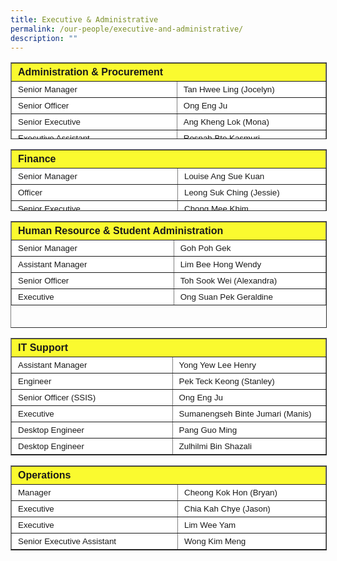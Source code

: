 ```yaml
---
title: Executive & Administrative
permalink: /our-people/executive-and-administrative/
description: ""
---
```

<table border="1" style="box-sizing: inherit; border-collapse: collapse; border-spacing: 0px; max-width: 100%; height: 121px; width: 600px;"><tbody style="box-sizing: inherit;"><tr style="box-sizing: inherit; background: rgb(250, 239, 22);"><td colspan="2" style="box-sizing: inherit; padding: 5px 10px; background-color: rgb(250, 250, 47); width: 599.333px; height: 25px;"><span style="box-sizing: inherit; font-size: 12pt;"><strong style="box-sizing: inherit; font-weight: bold;"><span style="box-sizing: inherit; font-family: &quot;trebuchet ms&quot;, geneva, sans-serif;">Administration &amp; Procurement</span></strong></span></td></tr><tr style="box-sizing: inherit; background: rgb(230, 230, 230); height: 24px;"><td style="box-sizing: inherit; padding: 5px 10px; background-color: rgb(255, 255, 255); width: 317.469px; height: 24px;"><span style="box-sizing: inherit; font-family: &quot;trebuchet ms&quot;, geneva, sans-serif; font-size: 10pt;">Senior Manager</span></td><td style="box-sizing: inherit; padding: 5px 10px; background-color: rgb(255, 255, 255); width: 281.865px; height: 24px;"><span style="box-sizing: inherit; font-family: &quot;trebuchet ms&quot;, geneva, sans-serif; font-size: 10pt;">Tan Hwee Ling (Jocelyn)</span></td></tr><tr style="box-sizing: inherit; background: rgb(255, 255, 255); height: 24px;"><td style="box-sizing: inherit; padding: 5px 10px; background-color: rgb(255, 255, 255); width: 317.469px; height: 24px;"><span style="box-sizing: inherit; font-family: &quot;trebuchet ms&quot;, geneva, sans-serif; font-size: 10pt;">Senior Officer</span></td><td style="box-sizing: inherit; padding: 5px 10px; background-color: rgb(255, 255, 255); width: 281.865px; height: 24px;"><span style="box-sizing: inherit; font-family: &quot;trebuchet ms&quot;, geneva, sans-serif; font-size: 10pt;">Ong Eng Ju</span></td></tr><tr style="box-sizing: inherit; background: rgb(230, 230, 230); height: 24px;"><td style="box-sizing: inherit; padding: 5px 10px; background-color: rgb(255, 255, 255); width: 317.469px; height: 24px;"><span style="box-sizing: inherit; font-family: &quot;trebuchet ms&quot;, geneva, sans-serif; font-size: 10pt;">Senior Executive</span></td><td style="box-sizing: inherit; padding: 5px 10px; background-color: rgb(255, 255, 255); width: 281.865px; height: 24px;"><span style="box-sizing: inherit; font-family: &quot;trebuchet ms&quot;, geneva, sans-serif; font-size: 10pt;">Ang Kheng Lok (Mona)</span></td></tr><tr style="box-sizing: inherit; background: rgb(255, 255, 255); height: 24px;"><td style="box-sizing: inherit; padding: 5px 10px; background-color: rgb(255, 255, 255); width: 317.469px; height: 24px;"><span style="box-sizing: inherit; font-family: &quot;trebuchet ms&quot;, geneva, sans-serif; font-size: 10pt;">Executive Assistant</span></td><td style="box-sizing: inherit; padding: 5px 10px; background-color: rgb(255, 255, 255); width: 281.865px; height: 24px;"><span style="box-sizing: inherit; font-family: &quot;trebuchet ms&quot;, geneva, sans-serif; font-size: 10pt;">Rosnah Bte Kasmuri</span></td></tr></tbody></table>

<table border="1" style="box-sizing: inherit; border-collapse: collapse; border-spacing: 0px; max-width: 100%; height: 97px; width: 600px;"><tbody style="box-sizing: inherit;"><tr style="box-sizing: inherit; background: rgb(250, 239, 22);"><td colspan="2" style="box-sizing: inherit; padding: 5px 10px; background-color: rgb(250, 250, 47); height: 25px;"><span style="box-sizing: inherit; font-size: 12pt;"><strong style="box-sizing: inherit; font-weight: bold;"><span style="box-sizing: inherit; font-family: &quot;trebuchet ms&quot;, geneva, sans-serif;">Finance</span></strong></span></td></tr><tr style="box-sizing: inherit; background: rgb(230, 230, 230); height: 24px;"><td style="box-sizing: inherit; padding: 5px 10px; background-color: rgb(255, 255, 255); width: 360px; height: 24px;"><span style="box-sizing: inherit; font-family: &quot;trebuchet ms&quot;, geneva, sans-serif; font-size: 10pt;">Senior Manager</span></td><td style="box-sizing: inherit; padding: 5px 10px; background-color: rgb(255, 255, 255); width: 320px; height: 24px;"><span style="box-sizing: inherit; font-family: &quot;trebuchet ms&quot;, geneva, sans-serif; font-size: 10pt;">Louise Ang Sue Kuan</span></td></tr><tr style="box-sizing: inherit; background: rgb(255, 255, 255); height: 24px;"><td style="box-sizing: inherit; padding: 5px 10px; background-color: rgb(255, 255, 255); width: 360px; height: 24px;"><span style="box-sizing: inherit; font-family: &quot;trebuchet ms&quot;, geneva, sans-serif; font-size: 10pt;">Officer</span></td><td style="box-sizing: inherit; padding: 5px 10px; background-color: rgb(255, 255, 255); width: 320px; height: 24px;"><span style="box-sizing: inherit; font-family: &quot;trebuchet ms&quot;, geneva, sans-serif; font-size: 10pt;">Leong Suk Ching (Jessie)</span></td></tr><tr style="box-sizing: inherit; background: rgb(230, 230, 230); height: 24px;"><td style="box-sizing: inherit; padding: 5px 10px; background-color: rgb(255, 255, 255); width: 360px; height: 24px;"><span style="box-sizing: inherit; font-family: &quot;trebuchet ms&quot;, geneva, sans-serif; font-size: 10pt;">Senior Executive</span></td><td style="box-sizing: inherit; padding: 5px 10px; background-color: rgb(255, 255, 255); width: 320px; height: 24px;"><span style="box-sizing: inherit; font-family: &quot;trebuchet ms&quot;, geneva, sans-serif; font-size: 10pt;">Chong Mee Khim</span></td></tr></tbody></table>

<table border="1" style="box-sizing: inherit; border-collapse: collapse; border-spacing: 0px; max-width: 100%; height: 169px; width: 600px;"><tbody style="box-sizing: inherit;"><tr style="box-sizing: inherit; background: rgb(255, 255, 255); height: 24px;"><td colspan="2" style="box-sizing: inherit; padding: 5px 10px; background-color: rgb(250, 250, 47); height: 25px;"><span style="box-sizing: inherit; font-size: 12pt;"><strong style="box-sizing: inherit; font-weight: bold;"><span style="box-sizing: inherit; font-family: &quot;trebuchet ms&quot;, geneva, sans-serif;">Human Resource &amp; Student Administration</span></strong></span></td></tr><tr style="box-sizing: inherit; background: rgb(230, 230, 230); height: 24px;"><td style="box-sizing: inherit; padding: 5px 10px; background-color: rgb(255, 255, 255); width: 360px; height: 24px;"><span style="box-sizing: inherit; font-family: &quot;trebuchet ms&quot;, geneva, sans-serif; font-size: 10pt;">Senior Manager</span></td><td style="box-sizing: inherit; padding: 5px 10px; background-color: rgb(255, 255, 255); width: 320px; height: 24px;"><span style="box-sizing: inherit; font-family: &quot;trebuchet ms&quot;, geneva, sans-serif; font-size: 10pt;">Goh Poh Gek</span></td></tr><tr style="box-sizing: inherit; background: rgb(255, 255, 255); height: 24px;"><td style="box-sizing: inherit; padding: 5px 10px; background-color: rgb(255, 255, 255); width: 360px; height: 24px;"><span style="box-sizing: inherit; font-family: &quot;trebuchet ms&quot;, geneva, sans-serif; font-size: 10pt;">Assistant Manager</span></td><td style="box-sizing: inherit; padding: 5px 10px; background-color: rgb(255, 255, 255); width: 320px; height: 24px;"><span style="box-sizing: inherit; font-family: &quot;trebuchet ms&quot;, geneva, sans-serif; font-size: 10pt;">Lim Bee Hong&nbsp;Wendy</span></td></tr><tr style="box-sizing: inherit; background: rgb(230, 230, 230); height: 24px;"><td style="box-sizing: inherit; padding: 5px 10px; background-color: rgb(255, 255, 255); width: 360px; height: 24px;"><span style="box-sizing: inherit; font-family: &quot;trebuchet ms&quot;, geneva, sans-serif; font-size: 10pt;">Senior Officer</span></td><td style="box-sizing: inherit; padding: 5px 10px; background-color: rgb(255, 255, 255); width: 320px; height: 24px;"><span style="box-sizing: inherit; font-family: &quot;trebuchet ms&quot;, geneva, sans-serif; font-size: 10pt;">Toh Sook Wei (Alexandra)</span></td></tr><tr style="box-sizing: inherit; background: rgb(255, 255, 255); height: 24px;"><td style="box-sizing: inherit; padding: 5px 10px; background-color: rgb(255, 255, 255); width: 360px; height: 24px;"><span style="box-sizing: inherit; font-family: &quot;trebuchet ms&quot;, geneva, sans-serif; font-size: 10pt;">Executive</span></td><td style="box-sizing: inherit; padding: 5px 10px; background-color: rgb(255, 255, 255); width: 320px; height: 24px;"><span style="box-sizing: inherit; font-family: &quot;trebuchet ms&quot;, geneva, sans-serif; font-size: 10pt;">Ong Suan Pek Geraldine</span></td></tr></tbody></table>

<table border="1" style="box-sizing: inherit; border-collapse: collapse; border-spacing: 0px; max-width: 100%; width: 600px;"><tbody style="box-sizing: inherit;"><tr style="box-sizing: inherit; background: rgb(250, 239, 22); height: 24px;"><td colspan="2" style="box-sizing: inherit; padding: 5px 10px; background-color: rgb(250, 250, 47);"><span style="box-sizing: inherit; font-size: 12pt;"><strong style="box-sizing: inherit; font-weight: bold;"><span style="box-sizing: inherit; font-family: &quot;trebuchet ms&quot;, geneva, sans-serif;">IT Support</span></strong></span></td></tr><tr style="box-sizing: inherit; background: rgb(230, 230, 230); height: 24px;"><td style="box-sizing: inherit; padding: 5px 10px; background-color: rgb(255, 255, 255); width: 360px;"><span style="box-sizing: inherit; font-family: &quot;trebuchet ms&quot;, geneva, sans-serif; font-size: 10pt;">Assistant Manager</span></td><td style="box-sizing: inherit; padding: 5px 10px; background-color: rgb(255, 255, 255); width: 320px;"><span style="box-sizing: inherit; font-family: &quot;trebuchet ms&quot;, geneva, sans-serif; font-size: 10pt;">Yong Yew Lee&nbsp;Henry</span></td></tr><tr style="box-sizing: inherit; background: rgb(255, 255, 255); height: 24px;"><td style="box-sizing: inherit; padding: 5px 10px; background-color: rgb(255, 255, 255); width: 360px;"><span style="box-sizing: inherit; font-family: &quot;trebuchet ms&quot;, geneva, sans-serif; font-size: 10pt;">Engineer</span></td><td style="box-sizing: inherit; padding: 5px 10px; background-color: rgb(255, 255, 255); width: 320px;"><span style="box-sizing: inherit; font-family: &quot;trebuchet ms&quot;, geneva, sans-serif; font-size: 10pt;">Pek Teck Keong (Stanley)</span></td></tr><tr style="box-sizing: inherit; background: rgb(230, 230, 230);"><td style="box-sizing: inherit; padding: 5px 10px; background-color: rgb(255, 255, 255); width: 360px;"><span style="box-sizing: inherit; font-family: &quot;trebuchet ms&quot;, geneva, sans-serif; font-size: 10pt;">Senior Officer (SSIS)</span></td><td style="box-sizing: inherit; padding: 5px 10px; background-color: rgb(255, 255, 255); width: 320px;"><span style="box-sizing: inherit; font-family: &quot;trebuchet ms&quot;, geneva, sans-serif; font-size: 10pt;">Ong Eng Ju</span></td></tr><tr style="box-sizing: inherit; background: rgb(255, 255, 255); height: 24px;"><td style="box-sizing: inherit; padding: 5px 10px; background-color: rgb(255, 255, 255); width: 360px;"><span style="box-sizing: inherit; font-family: &quot;trebuchet ms&quot;, geneva, sans-serif; font-size: 10pt;">Executive</span></td><td style="box-sizing: inherit; padding: 5px 10px; background-color: rgb(255, 255, 255); width: 320px;"><span style="box-sizing: inherit; font-family: &quot;trebuchet ms&quot;, geneva, sans-serif; font-size: 10pt;">Sumanengseh Binte Jumari (Manis)</span></td></tr><tr style="box-sizing: inherit; background: rgb(230, 230, 230);"><td style="box-sizing: inherit; padding: 5px 10px; background-color: rgb(255, 255, 255); width: 360px;"><span style="box-sizing: inherit; font-family: &quot;trebuchet ms&quot;, geneva, sans-serif; font-size: 10pt;">Desktop Engineer</span></td><td style="box-sizing: inherit; padding: 5px 10px; background-color: rgb(255, 255, 255); width: 320px;"><span style="box-sizing: inherit; font-family: &quot;trebuchet ms&quot;, geneva, sans-serif; font-size: 10pt;">Pang Guo Ming</span></td></tr><tr style="box-sizing: inherit; background: rgb(255, 255, 255);"><td style="box-sizing: inherit; padding: 5px 10px; background-color: rgb(255, 255, 255); width: 360px;"><span style="box-sizing: inherit; font-family: &quot;trebuchet ms&quot;, geneva, sans-serif; font-size: 10pt;">Desktop Engineer</span></td><td style="box-sizing: inherit; padding: 5px 10px; background-color: rgb(255, 255, 255); width: 320px;"><span style="box-sizing: inherit; font-family: &quot;trebuchet ms&quot;, geneva, sans-serif; font-size: 10pt;">Zulhilmi Bin Shazali</span></td></tr></tbody></table>

<table border="1" style="box-sizing: inherit; border-collapse: collapse; border-spacing: 0px; max-width: 100%; width: 600px;"><tbody style="box-sizing: inherit;"><tr style="box-sizing: inherit; background: rgb(255, 255, 255);"><td colspan="2" style="box-sizing: inherit; padding: 5px 10px; background-color: rgb(250, 250, 47); text-align: left;"><span style="box-sizing: inherit; font-size: 12pt;"><strong style="box-sizing: inherit; font-weight: bold;"><span style="box-sizing: inherit; font-family: &quot;trebuchet ms&quot;, geneva, sans-serif;">Operations</span></strong></span></td></tr><tr style="box-sizing: inherit; background: rgb(230, 230, 230);"><td style="box-sizing: inherit; padding: 5px 10px; background-color: rgb(255, 255, 255); width: 360px; text-align: left;"><span style="box-sizing: inherit; font-family: &quot;trebuchet ms&quot;, geneva, sans-serif; font-size: 10pt;">Manager</span></td><td style="box-sizing: inherit; padding: 5px 10px; background-color: rgb(255, 255, 255); width: 320px; text-align: left;"><span style="box-sizing: inherit; font-family: &quot;trebuchet ms&quot;, geneva, sans-serif; font-size: 10pt;">Cheong Kok Hon (Bryan)</span></td></tr><tr style="box-sizing: inherit; background: rgb(255, 255, 255);"><td style="box-sizing: inherit; padding: 5px 10px; background-color: rgb(255, 255, 255); width: 360px; text-align: left;"><span style="box-sizing: inherit; font-family: &quot;trebuchet ms&quot;, geneva, sans-serif; font-size: 10pt;">Executive</span></td><td style="box-sizing: inherit; padding: 5px 10px; background-color: rgb(255, 255, 255); width: 320px; text-align: left;"><span style="box-sizing: inherit; font-family: &quot;trebuchet ms&quot;, geneva, sans-serif; font-size: 10pt;">Chia Kah Chye (Jason)</span></td></tr><tr style="box-sizing: inherit; background: rgb(230, 230, 230);"><td style="box-sizing: inherit; padding: 5px 10px; background-color: rgb(255, 255, 255); width: 360px; text-align: left;"><span style="box-sizing: inherit; font-family: &quot;trebuchet ms&quot;, geneva, sans-serif; font-size: 10pt;">Executive</span></td><td style="box-sizing: inherit; padding: 5px 10px; background-color: rgb(255, 255, 255); width: 320px; text-align: left;"><span style="box-sizing: inherit; font-family: &quot;trebuchet ms&quot;, geneva, sans-serif; font-size: 10pt;">Lim Wee Yam</span></td></tr><tr style="box-sizing: inherit; background: rgb(255, 255, 255);"><td style="box-sizing: inherit; padding: 5px 10px; background-color: rgb(255, 255, 255); width: 360px; text-align: left;"><span style="box-sizing: inherit; font-family: &quot;trebuchet ms&quot;, geneva, sans-serif; font-size: 10pt;">Senior Executive Assistant</span></td><td style="box-sizing: inherit; padding: 5px 10px; background-color: rgb(255, 255, 255); width: 320px; text-align: left;"><span style="box-sizing: inherit; font-family: &quot;trebuchet ms&quot;, geneva, sans-serif; font-size: 10pt;">Wong Kim Meng</span></td></tr></tbody></table>